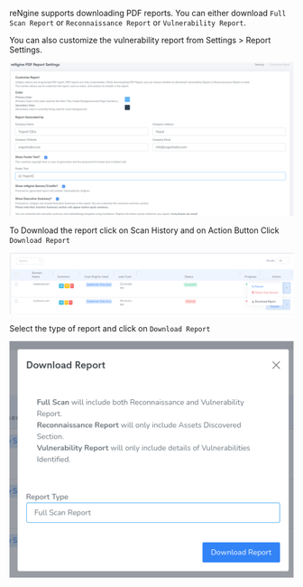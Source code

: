 reNgine supports downloading PDF reports. You can either download `Full Scan Report` or `Reconnaissance Report` or `Vulnerability Report`.

You can also customize the vulnerability report from Settings > Report Settings.

![](../static/usage/report_cust.png)

To Download the report click on Scan History and on Action Button Click `Download Report`

![](../static/usage/report_1.png)

Select the type of report and click on `Download Report`

![](../static/usage/report_2.png)
